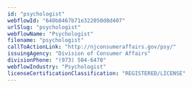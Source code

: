 ```yaml
---
id: "psychologist"
webflowId: "640b8467b71e322050d8d407"
urlSlug: "psychologist"
webflowName: "Psychologist"
filename: "psychologist"
callToActionLink: "http://njconsumeraffairs.gov/psy/"
issuingAgency: "Division of Consumer Affairs"
divisionPhone: "(973) 504-6470"
webflowIndustry: "Psychologist"
licenseCertificationClassification: "REGISTERED/LICENSE"
---
```

